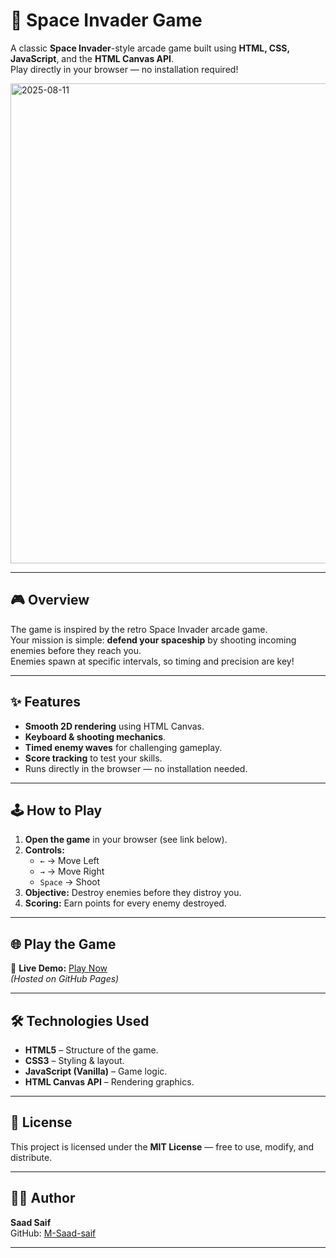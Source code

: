 # 🚀 Space Invader Game

A classic **Space Invader**-style arcade game built using **HTML, CSS, JavaScript**, and the **HTML Canvas API**.  
Play directly in your browser — no installation required!  

<img width="1366" height="768" alt="2025-08-11" src="https://github.com/user-attachments/assets/cd2eed14-576c-412b-b43c-a8de85bafa95" />


---

## 🎮 Overview
The game is inspired by the retro Space Invader arcade game.  
Your mission is simple: **defend your spaceship** by shooting incoming enemies before they reach you.  
Enemies spawn at specific intervals, so timing and precision are key!

---

## ✨ Features
- **Smooth 2D rendering** using HTML Canvas.
- **Keyboard & shooting mechanics**.
- **Timed enemy waves** for challenging gameplay.
- **Score tracking** to test your skills.
- Runs directly in the browser — no installation needed.

---

## 🕹️ How to Play
1. **Open the game** in your browser (see link below).
2. **Controls:**
   - `←` → Move Left
   - `→` → Move Right
   - `Space` → Shoot
3. **Objective:** Destroy enemies before they distroy you.
4. **Scoring:** Earn points for every enemy destroyed.

---

## 🌐 Play the Game
🔗 **Live Demo:** [Play Now](https://m-saad-saif.github.io/space-invader/)  
*(Hosted on GitHub Pages)*

---

## 🛠️ Technologies Used
- **HTML5** – Structure of the game.
- **CSS3** – Styling & layout.
- **JavaScript (Vanilla)** – Game logic.
- **HTML Canvas API** – Rendering graphics.

---

## 📜 License
This project is licensed under the **MIT License** — free to use, modify, and distribute.

---

## 👨‍💻 Author
**Saad Saif**  
GitHub: [M-Saad-saif](https://github.com/M-Saad-saif)  

---
